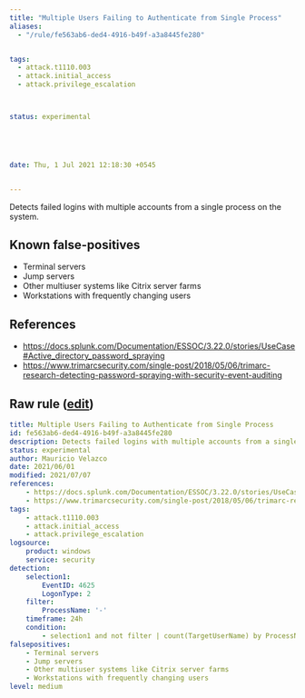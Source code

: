 ```yaml
---
title: "Multiple Users Failing to Authenticate from Single Process"
aliases:
  - "/rule/fe563ab6-ded4-4916-b49f-a3a8445fe280"


tags:
  - attack.t1110.003
  - attack.initial_access
  - attack.privilege_escalation



status: experimental





date: Thu, 1 Jul 2021 12:18:30 +0545


---
```


Detects failed logins with multiple accounts from a single process on the system.

<!--more-->


## Known false-positives

* Terminal servers
* Jump servers
* Other multiuser systems like Citrix server farms
* Workstations with frequently changing users



## References

* https://docs.splunk.com/Documentation/ESSOC/3.22.0/stories/UseCase#Active_directory_password_spraying
* https://www.trimarcsecurity.com/single-post/2018/05/06/trimarc-research-detecting-password-spraying-with-security-event-auditing


## Raw rule ([edit](https://github.com/SigmaHQ/sigma/edit/master/rules/windows/builtin/security/win_susp_failed_logons_single_process.yml))
```yaml
title: Multiple Users Failing to Authenticate from Single Process
id: fe563ab6-ded4-4916-b49f-a3a8445fe280
description: Detects failed logins with multiple accounts from a single process on the system.
status: experimental
author: Mauricio Velazco
date: 2021/06/01
modified: 2021/07/07
references:
    - https://docs.splunk.com/Documentation/ESSOC/3.22.0/stories/UseCase#Active_directory_password_spraying
    - https://www.trimarcsecurity.com/single-post/2018/05/06/trimarc-research-detecting-password-spraying-with-security-event-auditing
tags:
    - attack.t1110.003
    - attack.initial_access
    - attack.privilege_escalation
logsource:
    product: windows
    service: security
detection:
    selection1:
        EventID: 4625
        LogonType: 2
    filter:
        ProcessName: '-'
    timeframe: 24h
    condition:
        - selection1 and not filter | count(TargetUserName) by ProcessName > 10
falsepositives:
    - Terminal servers
    - Jump servers
    - Other multiuser systems like Citrix server farms
    - Workstations with frequently changing users
level: medium

```
